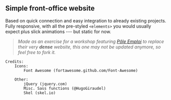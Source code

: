 ﻿
## Simple front-office website
Based on quick connection and easy integration to already existing projects.
Fully responsive, with all the pre-styled `<elements>` you would usually expect plus slick animations --- but static for now.

>*Made as an exercise for a workshop featuring [Pôle Emploi](pole-emploi.fr) to replace their very __dense__ website, this one may not be updated anymore, so feel free to fork it.*

	Credits:
		Icons:
			Font Awesome (fortawesome.github.com/Font-Awesome)

		Other:
			jQuery (jquery.com)
			Misc. Sass functions (@HugoGiraudel)
			Skel (skel.io)
